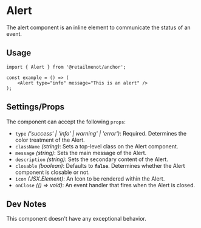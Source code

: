 # Alert

The alert component is an inline element to communicate the status of an event. 

## Usage

    import { Alert } from '@retailmenot/anchor';

    const example = () => (
        <Alert type="info" message="This is an alert" />
    );

## Settings/Props

The component can accept the following `props`:

* `type` *('success' | 'info' | warning' | 'error')*: Required. Determines the color treatment of the Alert.
* `className` *(string)*: Sets a top-level class on the Alert component.
* `message` *(string)*: Sets the main message of the Alert.
* `description` *(string)*: Sets the secondary content of the Alert.
* `closable` *(boolean)*: Defaults to **`false`**. Determines whether the Alert component is closable or not.
* `icon` *(JSX.Element)*: An Icon to be rendered within the Alert.
* `onClose` *(() => void)*: An event handler that fires when the Alert is closed.

## Dev Notes

This component doesn't have any exceptional behavior.
